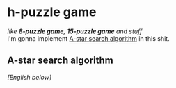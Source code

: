 # h-puzzle game
_like <b>8-puzzle game</b>, <b>15-puzzle game</b> and stuff_<br>
I'm gonna implement [A-star search algorithm](https://en.wikipedia.org/wiki/A*_search_algorithm) in this shit.<br>

## A-star search algorithm
_[English below]_<br>
